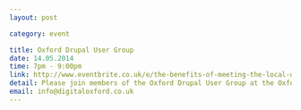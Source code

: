 ```yaml
---
layout: post

category: event

title: Oxford Drupal User Group
date: 14.05.2014
time: 7pm - 9:00pm
link: http://www.eventbrite.co.uk/e/the-benefits-of-meeting-the-local-drupal-community-tickets-11559700375
detail: Please join members of the Oxford Drupal User Group at the Oxford e-Research Centre to hear how attending local meetups to share knowledge has brought mutual benefit to organisations, projects and individuals involved. Speakers include - Gabriele Sani (Oxfam International), Jon Parsons (Global Canopy Programme), Finn Lewis (Agile Collective) and more....
email: info@digitaloxford.co.uk
---
```


